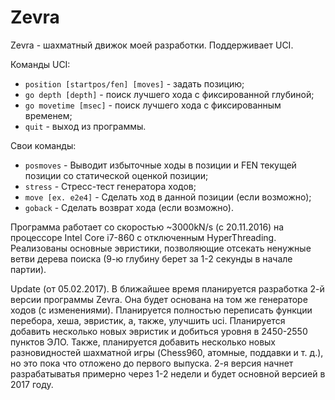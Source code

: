 # Zevra
Zevra - шахматный движок моей разработки. Поддерживает UCI.  

Команды UCI:
+ `position [startpos/fen] [moves]` - задать позицию;
+ `go depth [depth]` - поиск лучшего хода с фиксированной глубиной;
+ `go movetime [msec]` - поиск лучшего хода с фиксированным временем;
+ `quit` - выход из программы.

Свои команды:
+ `posmoves` - Выводит избыточные ходы в позиции и FEN текущей позиции со статической оценкой позиции;
+ `stress` - Стресс-тест генератора ходов;
+ `move [ex. e2e4]` - Сделать ход в данной позиции (если возможно);
+ `goback` - Сделать возврат хода (если возможно).

Программа работает со скоростью ~3000kN/s (с 20.11.2016) на процессоре Intel Core i7-860 с отключенным HyperThreading. Реализованы основные эвристики, позволяющие отсекать ненужные ветви дерева поиска (9-ю глубину берет за 1-2 секунды в начале партии).

Update (от 05.02.2017). В ближайшее время планируется разработка 2-й версии программы Zevra. Она будет основана на том же генераторе ходов (с изменениями). Планируется полностью переписать функции перебора, хеша, эвристик, а, также, улучшить uci. Планируется добавить несколько новых эвристик и добиться уровня в 2450-2550 пунктов ЭЛО. Также, планируется добавить несколько новых разновидностей шахматной игры (Chess960, атомные, поддавки и т. д.), но это пока что отложено до первого выпуска. 2-я версия начнет разрабатыватья примерно через 1-2 недели и будет основной версией в 2017 году.
